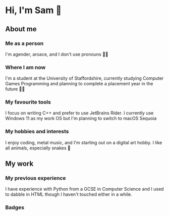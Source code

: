 # Hi, I'm Sam 👋

## About me

### Me as a person
I'm agender, aroace, and I don't use pronouns 🏳️‍🌈

### Where I am now
I'm a student at the University of Staffordshire, currently studying Computer Games Programming and planning to complete a placement year in the future 🧑‍💻

### My favourite tools
I focus on writing C++ and prefer to use JetBrains Rider. I currently use Windows 11 as my work OS but I'm planning to switch to macOS Sequoia

### My hobbies and interests
I enjoy coding, metal music, and I'm starting out on a digital art hobby. I like all animals, especially snakes 🐍

## My work

### My previous experience
I have experience with Python from a GCSE in Computer Science and I used to dabble in HTML though I haven't touched either in a while.
### Badges

